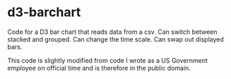 d3-barchart
===========

Code for a D3 bar chart that reads data from a csv.  Can switch between stacked and grouped. Can change the time scale.  Can swap out displayed bars.

This code is slightly modified from code I wrote as a US Government employee on official time and is therefore in the public domain. 
